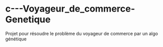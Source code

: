c---Voyageur_de_commerce-Genetique
==================================

Projet pour résoudre le problème du voyageur de commerce par un algo génétique